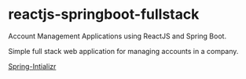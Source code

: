 # reactjs-springboot-fullstack

Account Management Applications using ReactJS and Spring Boot.

Simple full stack web application for managing accounts in a company.


 [Spring-Intializr](https://start.spring.io/#!type=maven-project&language=java&platformVersion=2.7.1&packaging=jar&jvmVersion=11&groupId=com&artifactId=springbootbackend&name=springboot-backend&description=Simple%20full%20stack%20web%20application%20for%20managing%20accounts%20in%20a%20company&packageName=com.springbootbackend&dependencies=web,data-jpa,devtools,postgresql)


